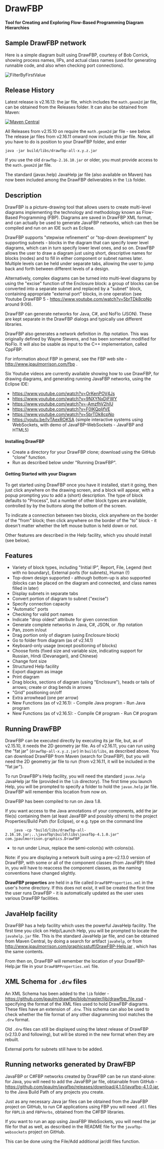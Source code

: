 DrawFBP
=======

#### Tool for Creating and Exploring Flow-Based Programming Diagram Hierarchies


Sample DrawFBP network
---

Here is a simple diagram built using DrawFBP, courtesy of Bob Corrick, showing process names, IIPs, and actual class names (used for generating runnable code, and also when checking port connections).

![FilterByFirstValue](https://github.com/jpaulm/drawfbp/blob/master/docs/FilterByFirstValue.png "Simple Network Diagram")

Release History
---

Latest release is v2.16.13: the jar file, which includes the `math.geom2d` jar file, can be obtained from the Releases folder.   It can also be obtained from Maven:

[![Maven Central](https://img.shields.io/maven-central/v/com.jpaulmorrison/drawfbp.svg?label=Maven%20Central)](https://search.maven.org/search?q=g:%22com.jpaulmorrison%22%20AND%20a:%22drawfbp%22)

All Releases from v2.15.10 on require the `math.geom2d` jar file - see below.  The release jar files from v2.16.11 onward now include this jar file. Now, all you have to do is position to your DrawFBP folder, and enter

<code>java -jar build/libs/drawfbp-all-x.y.z.jar</code>   
     
If you use the old `drawfbp-2.16.10.jar` or older, you must provide access to the `math.geom2d` jar file.     

The standard (javax.help) JavaHelp jar file (also available on Maven) has now been included among the DrawFBP deliverables in the `lib` folder.

Description
-----------

DrawFBP is a picture-drawing tool that allows users to create multi-level diagrams implementing the technology and methodology known as Flow-Based Programming (FBP).  Diagrams are saved in DrawFBP XML format, and can actually be used to generate JavaFBP networks, which can then be compiled and run on an IDE such as Eclipse.

DrawFBP supports "stepwise refinement" or "top-down development" by supporting subnets - blocks in the diagram that can specify lower level diagrams, which can in turn specify lower level ones, and so on.  DrawFBP allows the user to draw a diagram just using short, descriptive names for blocks (nodes) and to fill in either component or subnet names later.  Multiple levels can be held under separate tabs, allowing the user to jump back and forth between different levels of a design.

Alternatively, complex diagrams can be turned into multi-level diagrams by using the "excise" function of the Enclosure block: a group of blocks can be converted into a separate subnet and replaced by a "subnet" block, containing appropriate "external port" blocks, in one operation (see Youtube DrawFBP 5 - https://www.youtube.com/watch?v=5brTDk8cpNo around 9:06).  

DrawFBP can generate networks for Java, C#, and NoFlo (JSON).  These are kept separate in the DrawFBP dialogs and typically use different libraries.

DrawFBP also generates a network definition in .fbp notation.  This was originally defined by Wayne Stevens, and has been somewhat modified for NoFlo.  It will also be usable as input to the C++ implementation, called CppFBP. 

For information about FBP in general, see the FBP web site - http://www.jpaulmorrison.com/fbp . 

Six Youtube videos are currently available showing how to use DrawFBP, for drawing diagrams, and generating running JavaFBP networks, using the Eclipse IDE:

- https://www.youtube.com/watch?v=OrKenPOV4Js
- https://www.youtube.com/watch?v=9NXYNxDjFWY
- https://www.youtube.com/watch?v=-AmzfhV2hIU
- https://www.youtube.com/watch?v=F0lKQpIjfVE
- https://www.youtube.com/watch?v=5brTDk8cpNo
- https://youtu.be/IvTAexROKSA  (simple interactive systems using WebSockets, with demo of JavaFBP-WebSockets - JavaFBP and HTML5)

#### Installing DrawFBP

- Create a directory for your DrawFBP clone; download using the GitHub "clone" function. 
- Run as described below under "Running DrawFBP".

#### Getting Started with your Diagram

To get started using DrawFBP once you have it installed, start it going, then just click anywhere on the drawing screen, and a block will appear, with a popup prompting you to add a (short) description.  The type of block defaults to "Process", but a number of other block types are available, controlled by by the buttons along the bottom of the screen.

To indicate a connection between two blocks, click anywhere on the border of the "from" block; then click anywhere on the border of the "to" block - it doesn't matter whether the left mouse button is held down or not. 

Other features are described in the Help facility, which you should install (see below).


Features
----

- Variety of block types, including "Initial IP", Report, File, Legend (text with no boundary), External ports (for subnets), Human (!)
- Top-down design supported - although bottom-up is also supported (blocks can be placed on the diagram and connected, and class names filled in later)
- Display subnets in separate tabs
- Convert portion of diagram to subnet ("excise")
- Specify connection capacity
- "Automatic" ports
- Checking for valid port names
- Indicate "drop oldest" attribute for given connection
- Generate complete networks in Java, C#, JSON, or .fbp notation
- Pan, zoom in/out
- Drag portion only of diagram (using Enclosure block)
- Go to folder from diagram (as of v2.14.1)
- Keyboard-only usage (except positioning of blocks)
- Choose fonts (fixed size and variable size, indicating support for Russian, Hindi (Devanagari), and Chinese)
- Change font size 
- Structured Help facility
- Export diagram as image
- Print diagram
- Drag blocks, sections of diagram (using "Enclosure"), heads or tails of arrows; create or drag bends in arrows
- "Grid" positioning on/off
- Extra arrowhead (one per arrow)
- New Functions (as of v2.16.1): 
        - Compile Java program
        - Run Java program
- New Functions (as of v2.16.5):
        - Compile C# program
        - Run C# program

Running DrawFBP
----

DrawFBP can be executed directly by executing its jar file, but, as of v2.15.10, it needs the 2D geometry jar file.  As of v2.16.11, you can run using the "fat jar" (`drawfbp-all-x.y.z.jar`) in `build/libs`, as described above.  You can download DrawFBP from Maven (search for DrawFBP), but you will need the 2D geometry jar file to run (from v2.16.11, it will be included in the "fat jar").  

To run DrawFBP's Help facility, you will need the standard `javax.help` JavaHelp jar file (provided in the `lib` directory).  The first time you launch Help, you will be prompted to specify a folder to hold the `javax.help` jar file.  DrawFBP will remember this location from now on.

DrawFBP has been compiled to run on Java 1.8.

If you want access to the Java annotations of your components, add the jar file(s) containing them (at least JavaFBP and possibly others) to the project Properties/Build Path (for Eclipse), or e.g. type on the command line  

        java -cp "build/libs/drawfbp-all-2.16.10.jar;..\javafbp\build\libs\javafbp-4.1.0.jar" com.jpaulmorrison.graphics.DrawFBP

- to run under Linux, replace the semi-colon(s) with colons(s).   
    
Note: if you are displaying a network built using a pre-v2.13.0 version of DrawFBP, with some or all of the component classes (from JavaFBP) filled in, you will have to reaccess the component classes, as the naming conventions have changed slightly.

**DrawFBP properties** are held in a file called <code>DrawFBPProperties.xml</code> in the user's home directory.  If this does not exist, it will be created the first time the user runs DrawFBP - it is automatically updated as the user uses various DrawFBP facilities.


JavaHelp facility
---

DrawFBP has a help facility which uses the powerful JavaHelp facility.  The first time you click on Help/Launch Help, you will be prompted to locate the `javahelp.jar` file.  This is the standard JavaHelp jar file, and can be obtained from Maven Central, by doing a search for artifact `javahelp`, or from http://www.jpaulmorrison.com/graphicsstuff/DrawFBP-Help.jar , which has the same contents.

From then on, DrawFBP will remember the location of your DrawFBP-Help.jar file in your `DrawFBPProperties.xml` file.

XML Schema for `.drw` files
---

An XML Schema has been added to the `lib` folder - https://github.com/jpaulm/drawfbp/blob/master/lib/drawfbp_file.xsd - specifying the format of the XML files used to hold DrawFBP diagrams. These files have an extension of `.drw`.  This schema can also be used to check whether the file format of any other diagramming tool matches the `.drw` format.

Old `.drw` files can still be displayed using the latest release of DrawFBP (v2.13.0 and following), but will be stored in the new format when they are rebuilt.

External ports for subnets still have to be added.

Running networks generated by DrawFBP
---

JavaFBP or C#FBP networks created by DrawFBP can be run stand-alone: for Java, you will need to add the JavaFBP jar file, obtainable from GitHub -  https://github.com/jpaulm/javafbp/releases/download/4.1.0/javafbp-4.1.0.jar, to the Java Build Path of any projects you create. 

Just as any necessary Java jar files can be obtained from the JavaFBP project on GitHub, to run C# applications using FBP you will need `.dll` files for `FBPLib` and `FBPVerbs`, obtained from the C#FBP libraries.

If you want to run an app using JavaFBP WebSockets, you will need the jar file for that as well, as described in the README file for the `javafbp-websockets` project on GitHub.

This can be done using the File/Add additional jar/dll files function.  

